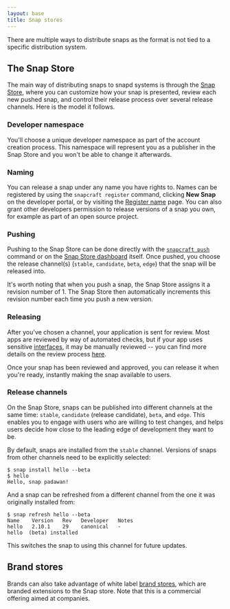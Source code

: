 ```yaml
---
layout: base
title: Snap stores
---
```


There are multiple ways to distribute snaps as the format is not tied to a specific distribution system.

## The Snap Store

The main way of distributing snaps to snapd systems is through the [Snap Store](https://dashboard.snapcraft.io "Snap Store"), where you can customize how your snap is presented, review each new pushed snap, and control their release process over several release channels. Here is the model it follows.

### Developer namespace

You'll choose a unique developer namespace as part of the account creation process. This namespace will represent you as a publisher in the Snap Store and you won't be able to change it afterwards.

### Naming

You can release a snap under any name you have rights to. Names can be registered by using the `snapcraft register` command, clicking **New Snap** on the developer portal, or by visiting the [Register name](https://dashboard.snapcraft.io/dev/snaps/register-name/ "register name") page. You can also grant other developers permission to release versions of a snap you own, for example as part of an open source project.

### Pushing

Pushing to the Snap Store can be done directly with the [`snapcraft push`](/build-snaps/publish "snapcraft push") command or on the [Snap Store dashboard](https://dashboard.snapcraft.io "Snap Store dashboard") itself. Once pushed, you choose the release channel(s) (`stable`, `candidate`, `beta`, `edge`) that the snap will be released into.

It's worth noting that when you push a snap, the Snap Store assigns it a revision number of 1\. The Snap Store then automatically increments this revision number each time you push a new version.

### Releasing

After you've chosen a channel, your application is sent for review. Most apps are reviewed by way of automated checks, but if your app uses sensitive [interfaces](/core/interfaces), it may be manually reviewed -- you can find more details on the review process [here](https://developer.ubuntu.com/en/publish/application-states/).

Once your snap has been reviewed and approved, you can release it when you're ready, instantly making the snap available to users.

### Release channels

On the Snap Store, snaps can be published into different channels at the same time: `stable`, `candidate` (release candidate), `beta`, and `edge`. This enables you to engage with users who are willing to test changes, and helps users decide how close to the leading edge of development they want to be.

By default, snaps are installed from the `stable` channel. Versions of snaps from other channels need to be explicitly selected:

    $ snap install hello --beta
    $ hello
    Hello, snap padawan!

And a snap can be refreshed from a different channel from the one it was originally installed from:

    $ snap refresh hello --beta
    Name    Version   Rev   Developer   Notes
    hello   2.10.1    29    canonical   -
    hello  (beta) installed

This switches the snap to using this channel for future updates.

## Brand stores

Brands can also take advantage of white label [brand stores](https://docs.ubuntu.com/core/en/build-store/index), which are branded extensions to the Snap store. Note that this is a commercial offering aimed at companies.